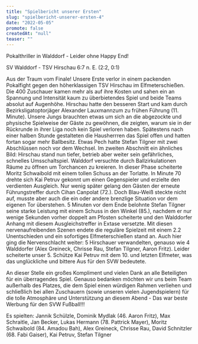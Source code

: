 ```yaml
---
title: "Spielbericht unserer Ersten"
slug: "spielbericht-unserer-ersten-4"
date: "2022-05-05"
promote: false
createdAt: "null"
teaser: ""
---
```

Pokalthriller in Walddorf - Leider ohne Happy End!


SV Walddorf - TSV Hirschau 6:7 n. E. (2:2, 0:1)


Aus der Traum vom Finale! Unsere Erste verlor in einem packenden Pokalfight gegen den höherklassigen TSV Hirschau im Elfmeterschießen. Die 400 Zuschauer kamen mehr als auf ihre Kosten und sahen ein an Spannung und Intensität kaum zu überbietendes Spiel und beide Teams absolut auf Augenhöhe. Hirschau hatte den besseren Start und kam durch Bezirksligatoptorjäger Alexander Lauxmannzum zu frühen Führung (11. Minute). Unsere Jungs brauchten etwas um sich an die abgezockte und physische Spielweise der Gäste zu gewöhnen, die zeigten, warum sie in der Rückrunde in ihrer Liga noch kein Spiel verloren haben. Spätestens nach einer halben Stunde gestalteten die Hausherrren das Spiel offen und hatten fortan sogar mehr Ballbesitz. Etwas Pech hatte Stefan Tilgner mit zwei Abschlüssen noch vor dem Wechsel. Im zweiten Abschnitt ein ähnliches Bild: Hirschau stand nun tiefer, betrieb aber weiter sein gefährliches, schnelles Umsschaltspiel. Walddorf versuchte durch Ballzirkulationen Räume zu öffnen um Torchancen zu kreieren. In dieser Phase scheiterte Moritz Schwaibold mit einem tollen Schuss an der Torlatte. In Minute 70 drehte sich Kai Petruv gekonnt um einen Gegenspieler und erzielte den verdienten Ausgleich. Nur wenig später gelang den Gästen der erneute Führungstreffer durch Cihan Canpolat (72.). Doch Blau-Weiß steckte nicht auf, musste aber auch die ein oder andere brenzlige Situation vor dem eigenen Tor überstehen. 5 Minuten vor dem Ende belohnte Stefan Tilgner seine starke Leistung mit einem Schuss in den Winkel (85.), nachdem er nur wenige Sekunden vorher doppelt am Pfosten scheiterte und den Walddorfer Anhang mit diesem Ausgleichstreffer in Extase versetzte. Mit diesen nervenaufreibenden Szenen endete die reguläre Spielzeit mit einem 2.2 Unentschieden und ein sofortiges Elfmeterschießen stand an. Auch hier ging die Nervenschlacht weiter: 5 Hirschauer verwandelten, genauso wie 4 Walddorfer (Alex Greineck, Chrisse Rau, Stefan Tilgner, Aaron Fritz). Leider scheiterte unser 5. Schütze Kai Petruv mit dem 10. und letzten Elfmeter, was das unglückliche und bittere Aus für den SVW bedeutete.


An dieser Stelle ein großes Kompliment und vielen Dank an alle Beteiligten für ein überragendes Spiel. Genauso bedanken möchten wir uns beim Team außerhalb des Platzes, die dem Spiel einen würdigen Rahmen verliehen und schließlich bei allen Zuschauern (sowie unseren vielen Jugendspielern) für die tolle Atmosphäre und Unterstützung an diesem Abend - Das war beste Werbung für den SVW Fußball!!!


Es spielten: Jannik Schülzle, Dominik Mydlak (46. Aaron Fritz), Max Schraitle, Jan Becker, Lukas Hermann (78. Pattrick Mayer), Moritz Schwaibold (84. Amadou Bah), Alex Greineck, Chrisse Rau, David Schnitzler (68. Fabi Gaiser), Kai Petruv, Stefan Tilgner
